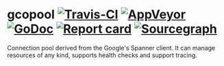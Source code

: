 # gcopool [![Travis-CI](https://travis-ci.org/sitano/gcopool.svg)](https://travis-ci.org/sitano/gcopool) [![AppVeyor](https://ci.appveyor.com/api/projects/status/b98mptawhudj53ep/branch/master?svg=true)](https://ci.appveyor.com/project/sitano/gcopool/branch/master) [![GoDoc](https://godoc.org/github.com/sitano/gcopool?status.svg)](http://godoc.org/github.com/sitano/gcopool) [![Report card](https://goreportcard.com/badge/github.com/sitano/gcopool)](https://goreportcard.com/report/github.com/sitano/gcopool) [![Sourcegraph](https://sourcegraph.com/github.com/sitano/gcopool/-/badge.svg)](https://sourcegraph.com/github.com/sitano/gcopool?badge)

Connection pool derived from the Google's Spanner client.
It can manage resources of any kind, supports health checks
and support tracing.
